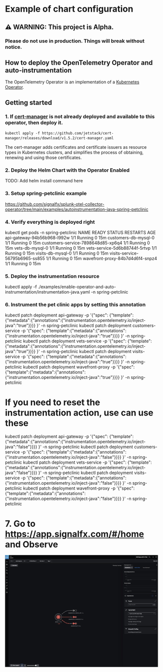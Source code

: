 # Example of chart configuration

## **⚠ WARNING: This project is Alpha.**

### Please do not use in production. Things will break without notice.

## How to deploy the OpenTelemetry Operator and auto-instrumentation

The OpenTelemetry Operator is an implementation of a [Kubernetes Operator](https://coreos.com/operators/).

## Getting started
### 1. If [cert-manager](https://cert-manager.io/docs/) is not already deployed and available to this operator, then deploy it.

```
kubectl apply -f https://github.com/jetstack/cert-manager/releases/download/v1.5.2/cert-manager.yaml
```

The cert-manager adds certificates and certificate issuers as resource types in Kubernetes clusters, and simplifies the process of obtaining, renewing and using those certificates.

### 2. Deploy the Helm Chart with the Operator Enabled

TODO: Add helm install command here

### 3. Setup spring-petclinic example

https://github.com/signalfx/splunk-otel-collector-operator/tree/main/examples/autoinstrumentation-java-spring-petclinic

### 4. Verify everything is deployed right

kubectl get pods -n spring-petclinic
NAME                                 READY   STATUS    RESTARTS      AGE
api-gateway-94b56b968-l992w          1/1     Running   0             15m
customers-db-mysql-0                 1/1     Running   0             15m
customers-service-7898648d85-xp6q4   1/1     Running   0             15m
vets-db-mysql-0                      1/1     Running   0             15m
vets-service-5d6b88744f-5rtvp        1/1     Running   0             15m
visits-db-mysql-0                    1/1     Running   0             15m
visits-service-56795b6965-ss855      1/1     Running   0             15m
wavefront-proxy-84b7d4d6f4-snpz4     1/1     Running   0             15m

### 5. Deploy the instrumentation resource

kubectl apply -f ./examples/enable-operator-and-auto-instrumentation/instrumentation-java.yaml -n spring-petclinic

### 6. Instrument the pet clinic apps by setting this annotation

kubectl patch deployment api-gateway -p '{"spec": {"template":{"metadata":{"annotations":{"instrumentation.opentelemetry.io/inject-java":"true"}}}} }' -n spring-petclinic
kubectl patch deployment customers-service -p '{"spec": {"template":{"metadata":{"annotations":{"instrumentation.opentelemetry.io/inject-java":"true"}}}} }' -n spring-petclinic
kubectl patch deployment vets-service -p '{"spec": {"template":{"metadata":{"annotations":{"instrumentation.opentelemetry.io/inject-java":"true"}}}} }' -n spring-petclinic
kubectl patch deployment visits-service -p '{"spec": {"template":{"metadata":{"annotations":{"instrumentation.opentelemetry.io/inject-java":"true"}}}} }' -n spring-petclinic
kubectl patch deployment wavefront-proxy -p '{"spec": {"template":{"metadata":{"annotations":{"instrumentation.opentelemetry.io/inject-java":"true"}}}} }' -n spring-petclinic

# If you need to reset the instrumentation action, use can use these
kubectl patch deployment api-gateway -p '{"spec": {"template":{"metadata":{"annotations":{"instrumentation.opentelemetry.io/inject-java":"false"}}}} }' -n spring-petclinic
kubectl patch deployment customers-service -p '{"spec": {"template":{"metadata":{"annotations":{"instrumentation.opentelemetry.io/inject-java":"false"}}}} }' -n spring-petclinic
kubectl patch deployment vets-service -p '{"spec": {"template":{"metadata":{"annotations":{"instrumentation.opentelemetry.io/inject-java":"false"}}}} }' -n spring-petclinic
kubectl patch deployment visits-service -p '{"spec": {"template":{"metadata":{"annotations":{"instrumentation.opentelemetry.io/inject-java":"false"}}}} }' -n spring-petclinic
kubectl patch deployment wavefront-proxy -p '{"spec": {"template":{"metadata":{"annotations":{"instrumentation.opentelemetry.io/inject-java":"false"}}}} }' -n spring-petclinic

# 7. Go to https://app.signalfx.com/#/home and Observe

![APM](helm+operator=auto-instrumentation.png)

